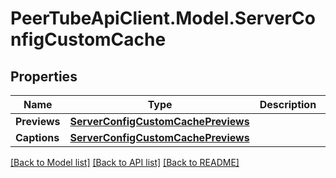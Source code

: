 # PeerTubeApiClient.Model.ServerConfigCustomCache

## Properties

Name | Type | Description | Notes
------------ | ------------- | ------------- | -------------
**Previews** | [**ServerConfigCustomCachePreviews**](ServerConfigCustomCachePreviews.md) |  | [optional] 
**Captions** | [**ServerConfigCustomCachePreviews**](ServerConfigCustomCachePreviews.md) |  | [optional] 

[[Back to Model list]](../README.md#documentation-for-models) [[Back to API list]](../README.md#documentation-for-api-endpoints) [[Back to README]](../README.md)

